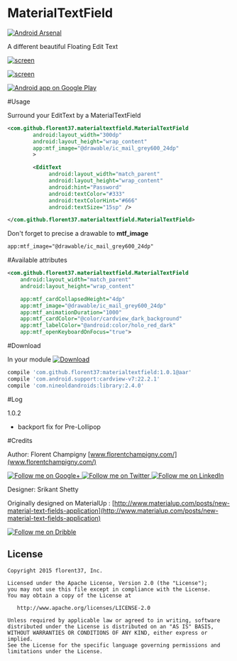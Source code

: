 # MaterialTextField

[![Android Arsenal](https://img.shields.io/badge/Android%20Arsenal-MaterialTextField-brightgreen.svg?style=flat)](http://android-arsenal.com/details/1/2400)

A different beautiful Floating Edit Text

[![screen](https://raw.githubusercontent.com/florent37/MaterialTextField/master/screens/2_small.png)](https://www.youtube.com/watch?v=Rax_o3URazU)

[![screen](http://i.giphy.com/l41lVkA0YkaZWNT0I.gif)](https://www.youtube.com/watch?v=Rax_o3URazU)

<a href="https://play.google.com/store/apps/details?id=com.github.florent37.materialtextfield.sample">
  <img alt="Android app on Google Play" src="https://developer.android.com/images/brand/en_app_rgb_wo_45.png" />
</a>

#Usage

Surround your EditText by a MaterialTextField

```xml
<com.github.florent37.materialtextfield.MaterialTextField
        android:layout_width="300dp"
        android:layout_height="wrap_content"
        app:mtf_image="@drawable/ic_mail_grey600_24dp"
        >

        <EditText
             android:layout_width="match_parent"
             android:layout_height="wrap_content"
             android:hint="Password"
             android:textColor="#333"
             android:textColorHint="#666"
             android:textSize="15sp" />

</com.github.florent37.materialtextfield.MaterialTextField>

```

Don't forget to precise a drawable to **mtf_image**

```xml
app:mtf_image="@drawable/ic_mail_grey600_24dp"
```

#Available attributes

```xml
<com.github.florent37.materialtextfield.MaterialTextField
    android:layout_width="match_parent"
    android:layout_height="wrap_content"

    app:mtf_cardCollapsedHeight="4dp"
    app:mtf_image="@drawable/ic_mail_grey600_24dp"
    app:mtf_animationDuration="1000"
    app:mtf_cardColor="@color/cardview_dark_background"
    app:mtf_labelColor="@android:color/holo_red_dark"
    app:mtf_openKeyboardOnFocus="true">
```

#Download

In your module [![Download](https://api.bintray.com/packages/florent37/maven/MaterialTextField/images/download.svg)](https://bintray.com/florent37/maven/HollyViewPager/_latestVersion)
```groovy
compile 'com.github.florent37:materialtextfield:1.0.1@aar'
compile 'com.android.support:cardview-v7:22.2.1'
compile 'com.nineoldandroids:library:2.4.0'
```

#Log

1.0.2

- backport fix for Pre-Lollipop

#Credits

Author: Florent Champigny [www.florentchampigny.com/](www.florentchampigny.com/)

<a href="https://plus.google.com/+florentchampigny">
  <img alt="Follow me on Google+"
       src="https://raw.githubusercontent.com/florent37/DaVinci/master/mobile/src/main/res/drawable-hdpi/gplus.png" />
</a>
<a href="https://twitter.com/florent_champ">
  <img alt="Follow me on Twitter"
       src="https://raw.githubusercontent.com/florent37/DaVinci/master/mobile/src/main/res/drawable-hdpi/twitter.png" />
</a>
<a href="https://www.linkedin.com/profile/view?id=297860624">
  <img alt="Follow me on LinkedIn"
       src="https://raw.githubusercontent.com/florent37/DaVinci/master/mobile/src/main/res/drawable-hdpi/linkedin.png" />
</a>

Designer: Srikant Shetty

Originally designed on MaterialUp : [http://www.materialup.com/posts/new-material-text-fields-application](http://www.materialup.com/posts/new-material-text-fields-application)

<a href="www.dribbble.com/srikant">
  <img alt="Follow me on Dribble"
       src="http://icons.iconarchive.com/icons/graphics-vibe/classic-3d-social/72/dribbble-icon.png" />
</a>


License
--------

    Copyright 2015 florent37, Inc.

    Licensed under the Apache License, Version 2.0 (the "License");
    you may not use this file except in compliance with the License.
    You may obtain a copy of the License at

       http://www.apache.org/licenses/LICENSE-2.0

    Unless required by applicable law or agreed to in writing, software
    distributed under the License is distributed on an "AS IS" BASIS,
    WITHOUT WARRANTIES OR CONDITIONS OF ANY KIND, either express or implied.
    See the License for the specific language governing permissions and
    limitations under the License.
